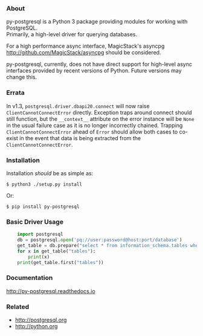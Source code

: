 ### About

py-postgresql is a Python 3 package providing modules for working with PostgreSQL.  
Primarily, a high-level driver for querying databases.

For a high performance async interface, MagicStack's asyncpg
http://github.com/MagicStack/asyncpg should be considered.

py-postgresql, currently, does not have direct support for high-level async
interfaces provided by recent versions of Python. Future versions may change this.

### Errata

In v1.3, `postgresql.driver.dbapi20.connect` will now raise `ClientCannotConnectError` directly.
Exception traps around connect should still function, but the `__context__` attribute
on the error instance will be `None` in the usual failure case as it is no longer
incorrectly chained. Trapping `ClientCannotConnectError` ahead of `Error` should
allow both cases to co-exist in the event that data is being extracted from
the `ClientCannotConnectError`.

### Installation

Installation *should* be as simple as:

	$ python3 ./setup.py install

Or:

	$ pip install py-postgresql

### Basic Driver Usage

```python
	import postgresql
	db = postgresql.open('pq://user:password@host:port/database')
	get_table = db.prepare("select * from information_schema.tables where table_name = $1")
	for x in get_table("tables"):
		print(x)
	print(get_table.first("tables"))
```

### Documentation

http://py-postgresql.readthedocs.io

### Related

- http://postgresql.org
- http://python.org
